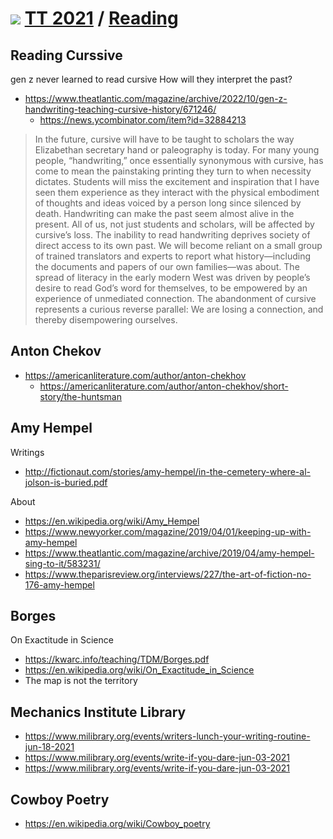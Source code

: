 # [![](https://theo-armour.github.io/2021/lib/assets/icons/mark-github.svg )](https://github.com/theo-armour/2021/ "Source code on GitHub" ) [TT 2021]( https://theo-armour.github.io/2021/ "Home page" ) / [Reading]( https://theo-armour.github.io/2021/#pages/arts-sciences-wikipedia/reading.md)


## Reading Curssive

gen z never learned to read cursive
How will they interpret the past?

* https://www.theatlantic.com/magazine/archive/2022/10/gen-z-handwriting-teaching-cursive-history/671246/
  * https://news.ycombinator.com/item?id=32884213
>In the future, cursive will have to be taught to scholars the way Elizabethan secretary hand or paleography is today.
>For many young people, “handwriting,” once essentially synonymous with cursive, has come to mean the painstaking printing they turn to when necessity dictates.
>Students will miss the excitement and inspiration that I have seen them experience as they interact with the physical embodiment of thoughts and ideas voiced by a person long since silenced by death. Handwriting can make the past seem almost alive in the present.
>All of us, not just students and scholars, will be affected by cursive’s loss. The inability to read handwriting deprives society of direct access to its own past. We will become reliant on a small group of trained translators and experts to report what history—including the documents and papers of our own families—was about. The spread of literacy in the early modern West was driven by people’s desire to read God’s word for themselves, to be empowered by an experience of unmediated connection. The abandonment of cursive represents a curious reverse parallel: We are losing a connection, and thereby disempowering ourselves.


## Anton Chekov

* https://americanliterature.com/author/anton-chekhov
	* https://americanliterature.com/author/anton-chekhov/short-story/the-huntsman

## Amy Hempel

Writings

* http://fictionaut.com/stories/amy-hempel/in-the-cemetery-where-al-jolson-is-buried.pdf

About

* https://en.wikipedia.org/wiki/Amy_Hempel
* https://www.newyorker.com/magazine/2019/04/01/keeping-up-with-amy-hempel
* https://www.theatlantic.com/magazine/archive/2019/04/amy-hempel-sing-to-it/583231/
* https://www.theparisreview.org/interviews/227/the-art-of-fiction-no-176-amy-hempel


## Borges

On Exactitude in Science

* https://kwarc.info/teaching/TDM/Borges.pdf
* https://en.wikipedia.org/wiki/On_Exactitude_in_Science
* The map is not the territory


## Mechanics Institute Library

* https://www.milibrary.org/events/writers-lunch-your-writing-routine-jun-18-2021
* https://www.milibrary.org/events/write-if-you-dare-jun-03-2021
* https://www.milibrary.org/events/write-if-you-dare-jun-03-2021

## Cowboy Poetry

* https://en.wikipedia.org/wiki/Cowboy_poetry

